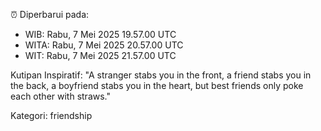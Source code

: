 ⏰ Diperbarui pada:
- WIB: Rabu, 7 Mei 2025 19.57.00 UTC
- WITA: Rabu, 7 Mei 2025 20.57.00 UTC
- WIT: Rabu, 7 Mei 2025 21.57.00 UTC

Kutipan Inspiratif:
"A stranger stabs you in the front, a friend stabs you in the back, a boyfriend stabs you in the heart, but best friends only poke each other with straws."


Kategori: friendship

